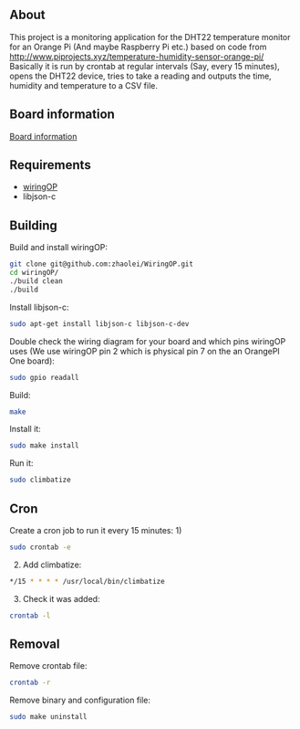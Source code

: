 ## About

This project is a monitoring application for the DHT22 temperature monitor for an Orange Pi (And maybe Raspberry Pi etc.) based on code from http://www.piprojects.xyz/temperature-humidity-sensor-orange-pi/  
Basically it is run by crontab at regular intervals (Say, every 15 minutes), opens the DHT22 device, tries to take a reading and outputs the time, humidity and temperature to a CSV file.

## Board information

[Board information](doc/board.md)

## Requirements

- [wiringOP](https://github.com/zhaolei/WiringOP)
- libjson-c

## Building

Build and install wiringOP:
```bash
git clone git@github.com:zhaolei/WiringOP.git
cd wiringOP/
./build clean
./build
```

Install libjson-c:
```bash
sudo apt-get install libjson-c libjson-c-dev
```

Double check the wiring diagram for your board and which pins wiringOP uses (We use wiringOP pin 2 which is physical pin 7 on the an OrangePI One board):
```bash
sudo gpio readall
```

Build:
```bash
make
```

Install it:
```bash
sudo make install
```

Run it:
```bash
sudo climbatize
```

## Cron

Create a cron job to run it every 15 minutes:
1) 
```bash
sudo crontab -e
```
2) Add climbatize:
```bash
*/15 * * * * /usr/local/bin/climbatize
```
3) Check it was added:
```bash
crontab -l
```

## Removal

Remove crontab file:
```bash
crontab -r
```

Remove binary and configuration file:
```bash
sudo make uninstall
```
